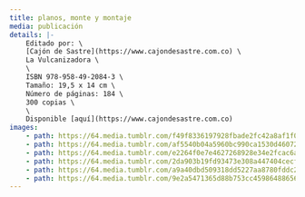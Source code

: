 ```yaml
---
title: planos, monte y montaje
media: publicación
details: |-
    Editado por: \
    [Cajón de Sastre](https://www.cajondesastre.com.co) \
    La Vulcanizadora \
    \
    ISBN 978-958-49-2084-3 \
    Tamaño: 19,5 x 14 cm \
    Número de páginas: 184 \
    300 copias \
    \
    Disponible [aquí](https://www.cajondesastre.com.co)
images:
    - path: https://64.media.tumblr.com/f49f8336197928fbade2fc42a8af1f02/11ed2989a609c65a-f0/s2048x3072/c19eb185d06bf5220395877791c611332476ec18.jpg
    - path: https://64.media.tumblr.com/af5540b04a5960bc990ca1530d46072b/11ed2989a609c65a-25/s2048x3072/1e9c0c4feb17a275e340324bf77e7ebb783738ec.jpg
    - path: https://64.media.tumblr.com/e2264f0e7e4627268928e34e2fcac6a7/11ed2989a609c65a-33/s2048x3072/0270f0a74fd55b21edb26426582e1470517c5905.jpg
    - path: https://64.media.tumblr.com/2da903b19fd93473e308a447404cecf1/11ed2989a609c65a-c1/s2048x3072/cf93f13867604d0a4d76584089b1fd18acd7c708.jpg
    - path: https://64.media.tumblr.com/a9a40dbd509318dd5227aa8780fddc24/11ed2989a609c65a-c8/s2048x3072/bfc6ff26d72c2154f5ba3f150dbb630325ce8225.jpg
    - path: https://64.media.tumblr.com/9e2a5471365d88b753cc459864886562/11ed2989a609c65a-71/s2048x3072/c3f65217b56466f1e0ae08c759a6e48aa43a1d6c.jpg
---
```


